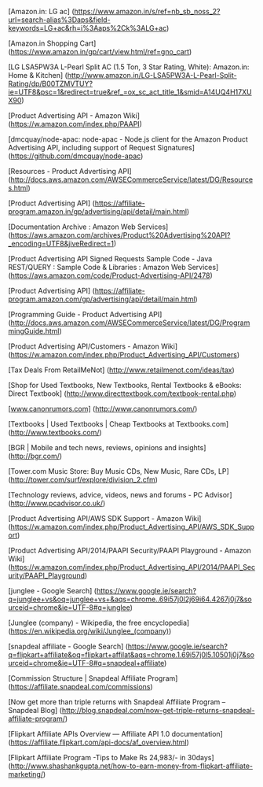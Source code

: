 [Amazon.in: LG ac] (https://www.amazon.in/s/ref=nb_sb_noss_2?url=search-alias%3Daps&field-keywords=LG+ac&rh=i%3Aaps%2Ck%3ALG+ac)

[Amazon.in Shopping Cart] (https://www.amazon.in/gp/cart/view.html/ref=gno_cart)

[LG LSA5PW3A L-Pearl Split AC (1.5 Ton, 3 Star Rating, White): Amazon.in: Home & Kitchen] (http://www.amazon.in/LG-LSA5PW3A-L-Pearl-Split-Rating/dp/B00TZMVTUY?ie=UTF8&psc=1&redirect=true&ref_=ox_sc_act_title_1&smid=A14UQ4H17XUX90)

[Product Advertising API - Amazon Wiki] (https://w.amazon.com/index.php/PAAPI)

[dmcquay/node-apac: node-apac - Node.js client for the Amazon Product Advertising API, including support of Request Signatures] (https://github.com/dmcquay/node-apac)

[Resources - Product Advertising API] (http://docs.aws.amazon.com/AWSECommerceService/latest/DG/Resources.html)

[Product Advertising API] (https://affiliate-program.amazon.in/gp/advertising/api/detail/main.html)

[Documentation Archive : Amazon Web Services] (https://aws.amazon.com/archives/Product%20Advertising%20API?_encoding=UTF8&jiveRedirect=1)

[Product Advertising API Signed Requests Sample Code - Java REST/QUERY : Sample Code & Libraries : Amazon Web Services] (https://aws.amazon.com/code/Product-Advertising-API/2478)

[Product Advertising API] (https://affiliate-program.amazon.com/gp/advertising/api/detail/main.html)

[Programming Guide - Product Advertising API] (http://docs.aws.amazon.com/AWSECommerceService/latest/DG/ProgrammingGuide.html)

[Product Advertising API/Customers - Amazon Wiki] (https://w.amazon.com/index.php/Product_Advertising_API/Customers)

[Tax Deals From RetailMeNot] (http://www.retailmenot.com/ideas/tax)

[Shop for Used Textbooks, New Textbooks, Rental Textbooks & eBooks: Direct Textbook] (http://www.directtextbook.com/textbook-rental.php)

[www.canonrumors.com] (http://www.canonrumors.com/)

[Textbooks | Used Textbooks | Cheap Textbooks at Textbooks.com] (http://www.textbooks.com/)

[BGR | Mobile and tech news, reviews, opinions and insights] (http://bgr.com/)

[Tower.com Music Store: Buy Music CDs, New Music, Rare CDs, LP] (http://tower.com/surf/explore/division_2.cfm)

[Technology reviews, advice, videos, news and forums - PC Advisor] (http://www.pcadvisor.co.uk/)

[Product Advertising API/AWS SDK Support - Amazon Wiki] (https://w.amazon.com/index.php/Product_Advertising_API/AWS_SDK_Support)

[Product Advertising API/2014/PAAPI Security/PAAPI Playground - Amazon Wiki] (https://w.amazon.com/index.php/Product_Advertising_API/2014/PAAPI_Security/PAAPI_Playground)

[junglee - Google Search] (https://www.google.ie/search?q=junglee+vs&oq=junglee+vs+&aqs=chrome..69i57j0l2j69i64.4267j0j7&sourceid=chrome&ie=UTF-8#q=junglee)

[Junglee (company) - Wikipedia, the free encyclopedia] (https://en.wikipedia.org/wiki/Junglee_(company))

[snapdeal affiliate - Google Search] (https://www.google.ie/search?q=flipkart+affiliate&oq=flipkart+affilat&aqs=chrome.1.69i57j0l5.10501j0j7&sourceid=chrome&ie=UTF-8#q=snapdeal+affiliate)

[Commission Structure | Snapdeal Affiliate Program] (https://affiliate.snapdeal.com/commissions)

[Now get more than triple returns with Snapdeal Affiliate Program – Snapdeal Blog] (http://blog.snapdeal.com/now-get-triple-returns-snapdeal-affiliate-program/)

[Flipkart Affiliate APIs Overview — Affiliate API 1.0 documentation] (https://affiliate.flipkart.com/api-docs/af_overview.html)

[Flipkart Affiliate Program -Tips to Make Rs 24,983/- in 30days] (http://www.shashankgupta.net/how-to-earn-money-from-flipkart-affiliate-marketing/)

